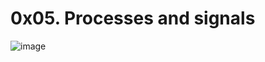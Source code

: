 # 0x05. Processes and signals
![image](https://syscdn.systranbox.com/how_to_find_stale_process_in_linux.png)
